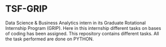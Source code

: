 # TSF-GRIP
Data Science &amp; Business Analytics intern in its Graduate Rotational Internship Program (GRIP). Here in this internship different tasks on bases of coding has been assigned. This repository contains different tasks. All the task performed are done on PYTHON.
